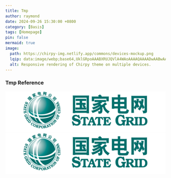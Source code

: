 ```yaml
---
title: Tmp
author: raymond
date: 2024-09-26 15:30:00 +0800
category: [Basis]
tags: [Homepage]
pin: false
mermaid: true
image:
  path: https://chirpy-img.netlify.app/commons/devices-mockup.png
  lqip: data:image/webp;base64,UklGRpoAAABXRUJQVlA4WAoAAAAQAAAADwAABwAAQUxQSDIAAAARL0AmbZurmr57yyIiqE8oiG0bejIYEQTgqiDA9vqnsUSI6H+oAERp2HZ65qP/VIAWAFZQOCBCAAAA8AEAnQEqEAAIAAVAfCWkAALp8sF8rgRgAP7o9FDvMCkMde9PK7euH5M1m6VWoDXf2FkP3BqV0ZYbO6NA/VFIAAAA
  alt: Responsive rendering of Chirpy theme on multiple devices.
---
```



### Tmp Reference

   <center><img src="/assets/images/tmp/图片1.png" alt="2_1" style="zoom: 65%;" />
   <img src="/assets/images/tmp/图片1.png" alt="2_2" style="zoom: 55%;" /></center>